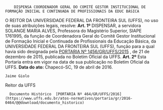         DISPENSA COORDENADOR GERAL DO COMITÊ GESTOR INSTITUCIONAL DE FORMAÇÃO INICIAL E CONTINUADA DE PROFISSIONAIS DA EDUC BÁSICA  

 O REITOR DA UNIVERSIDADE FEDERAL DA FRONTEIRA SUL (UFFS), no uso de suas atribuições legais, resolve:   **Art. 1º** DISPENSAR, a servidora SOLANGE MARIA ALVES, Professora do Magistério Superior, SIAPE 1761995, da função de Coordenadora Geral do Comitê Gestor Institucional de Formação Inicial e Continuada de Profissionais da Educação Básica, da UNIVERSIDADE FEDERAL DA FRONTEIRA SUL (UFFS), função para a qual havia sido designada pela [PORTARIA Nº 1456/GR/UFFS/2015](https://www.uffs.edu.br/atos-normativos/portaria/gr/2015-1456)  , de 21 de dezembro de 2015, publicada no Boletim Oficial da UFFS.   **Art. 2º** Esta Portaria entra em vigor na data de sua publicação no Boletim Oficial da UFFS.      **Data do ato:** Chapecó-SC, 19 de abril de 2016.   
 

    Jaime Giolo   
 Reitor da UFFS 

      Documento Histórico  [PORTARIA Nº 464/GR/UFFS/2016](https://www.uffs.edu.br/atos-normativos/portaria/gr/2016-0464/@@download/documento_historico)     
      